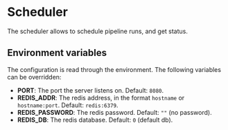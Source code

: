 # Scheduler
The scheduler allows to schedule pipeline runs, and get status.

## Environment variables
The configuration is read through the environment. The following variables can be overridden:
- **PORT**: The port the server listens on. Default: `8080`.
- **REDIS_ADDR**: The redis address, in the format `hostname` or `hostname:port`. Default: `redis:6379`.
- **REDIS_PASSWORD**: The redis password. Default: `""` (no password).
- **REDIS_DB**: The redis database. Default: `0` (default db).
